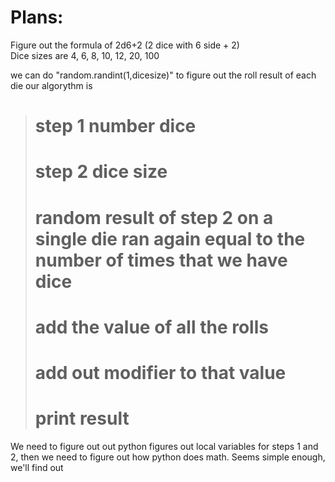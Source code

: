 # Plans:
Figure out the formula of 2d6+2 (2 dice with 6 side + 2)  
Dice sizes are 4, 6, 8, 10, 12, 20, 100  

we can do "random.randint(1,dicesize)" to figure out the roll result of each die our algorythm is

> # step 1 number dice
> # step 2 dice size
> # random result of step 2 on a single die ran again equal to the number of times that we have dice
> # add the value of all the rolls
> # add out modifier to that value
> # print result

We need to figure out out python figures out local variables for steps 1 and 2, then we need to figure out how python does math. Seems simple enough, we'll find out
